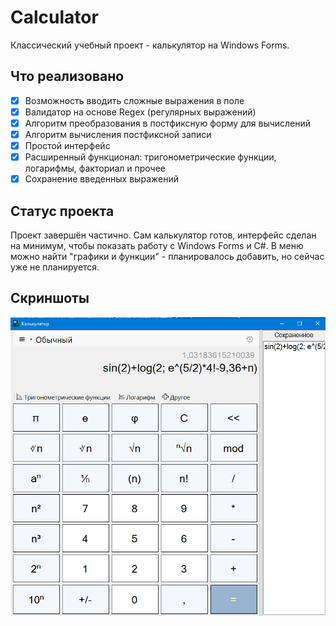 # Calculator
Классический учебный проект - калькулятор на Windows Forms.

## Что реализовано
- [x] Возможность вводить сложные выражения в поле
- [x] Валидатор на основе Regex (регулярных выражений)
- [x] Алгоритм преобразования в постфиксную форму для вычислений
- [x] Алгоритм вычисления постфиксной записи
- [x] Простой интерфейс
- [x] Расширенный функционал: тригонометрические функции, логарифмы, факториал и прочее
- [x] Сохранение введенных выражений

## Статус проекта
Проект завершён частично. Сам калькулятор готов, интерфейс сделан на минимум, чтобы показать работу с Windows Forms и C#. В меню можно найти "графики и функции" - планировалось добавить, но сейчас уже не планируется. 

## Скриншоты
![Пример игры](Images/скрин.png)  

